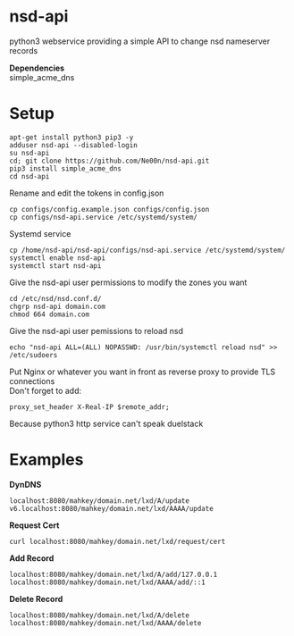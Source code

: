 # nsd-api
python3 webservice providing a simple API to change nsd nameserver records<br />

**Dependencies**<br />
simple_acme_dns

# Setup<br />
```
apt-get install python3 pip3 -y
adduser nsd-api --disabled-login
su nsd-api
cd; git clone https://github.com/Ne00n/nsd-api.git
pip3 install simple_acme_dns
cd nsd-api
```
Rename and edit the tokens in config.json
```
cp configs/config.example.json configs/config.json
cp configs/nsd-api.service /etc/systemd/system/
```
Systemd service
```
cp /home/nsd-api/nsd-api/configs/nsd-api.service /etc/systemd/system/
systemctl enable nsd-api
systemctl start nsd-api
```
Give the nsd-api user permissions to modify the zones you want<br />
```
cd /etc/nsd/nsd.conf.d/
chgrp nsd-api domain.com
chmod 664 domain.com
```
Give the nsd-api user pemissions to reload nsd<br />
```
echo "nsd-api ALL=(ALL) NOPASSWD: /usr/bin/systemctl reload nsd" >> /etc/sudoers
```
Put Nginx or whatever you want in front as reverse proxy to provide TLS connections<br />
Don't forget to add:<br />
```
proxy_set_header X-Real-IP $remote_addr;
```
Because python3 http service can't speak duelstack<br />

# Examples
**DynDNS**<br />
```
localhost:8080/mahkey/domain.net/lxd/A/update
v6.localhost:8080/mahkey/domain.net/lxd/AAAA/update
```
**Request Cert**<br />
```
curl localhost:8080/mahkey/domain.net/lxd/request/cert
```
**Add Record**<br />
```
localhost:8080/mahkey/domain.net/lxd/A/add/127.0.0.1
localhost:8080/mahkey/domain.net/lxd/AAAA/add/::1
```
**Delete Record**<br />
```
localhost:8080/mahkey/domain.net/lxd/A/delete
localhost:8080/mahkey/domain.net/lxd/AAAA/delete
```
